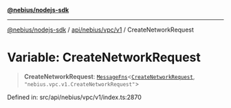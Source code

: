 [**@nebius/nodejs-sdk**](../../../../../README.md)

---

[@nebius/nodejs-sdk](../../../../../README.md) / [api/nebius/vpc/v1](../README.md) / CreateNetworkRequest

# Variable: CreateNetworkRequest

> **CreateNetworkRequest**: [`MessageFns`](../../../../../runtime/protos/core/interfaces/MessageFns.md)\<[`CreateNetworkRequest`](../interfaces/CreateNetworkRequest.md), `"nebius.vpc.v1.CreateNetworkRequest"`\>

Defined in: src/api/nebius/vpc/v1/index.ts:2870
